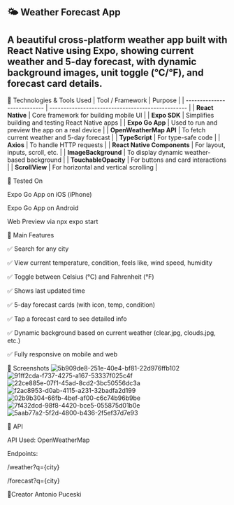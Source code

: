 ## 🌤️ Weather Forecast App
## A beautiful cross-platform weather app built with React Native using Expo, showing current weather and 5-day forecast, with dynamic background images, unit toggle (°C/°F), and forecast card details.

🚀 Technologies & Tools Used
| Tool / Framework            | Purpose                                           |
| --------------------------- | ------------------------------------------------- |
| **React Native**            | Core framework for building mobile UI             |
| **Expo SDK**                | Simplifies building and testing React Native apps |
| **Expo Go App**             | Used to run and preview the app on a real device  |
| **OpenWeatherMap API**      | To fetch current weather and 5-day forecast       |
| **TypeScript**              | For type-safe code                                |
| **Axios**                   | To handle HTTP requests                           |
| **React Native Components** | For layout, inputs, scroll, etc.                  |
| **ImageBackground**         | To display dynamic weather-based background       |
| **TouchableOpacity**        | For buttons and card interactions                 |
| **ScrollView**              | For horizontal and vertical scrolling             |


📱 Tested On

Expo Go App on iOS (iPhone)

Expo Go App on Android

Web Preview via npx expo start

🧩 Main Features

✅ Search for any city

✅ View current temperature, condition, feels like, wind speed, humidity

✅ Toggle between Celsius (°C) and Fahrenheit (°F)

✅ Shows last updated time

✅ 5-day forecast cards (with icon, temp, condition)

✅ Tap a forecast card to see detailed info

✅ Dynamic background based on current weather (clear.jpg, clouds.jpg, etc.)

✅ Fully responsive on mobile and web

📸 Screenshots
![5b909de8-251e-40e4-bf81-22d976ffb102](https://github.com/user-attachments/assets/2bb252f3-f4ca-4064-a14b-e5464fcbf918)
![91ff2cda-f737-4275-a167-53337f025c4f](https://github.com/user-attachments/assets/50159b3c-d75f-471b-b6f5-553a2a8f8fc5)
![22ce885e-07f1-45ad-8cd2-3bc50556dc3a](https://github.com/user-attachments/assets/e2a8b5d7-1ae4-4f81-8656-41ffd1c5676e)
![f2ac8953-d0ab-4115-a231-32badfa2d199](https://github.com/user-attachments/assets/0f2a0b10-07ff-4a8f-bec4-7e20b8e966ba)
![02b9b304-66fb-4bef-af00-c6c74b96b9be](https://github.com/user-attachments/assets/6001016a-1315-4426-8a89-2ab46aee521d)
![7f432dcd-98f8-4420-bce5-055875d01b0e](https://github.com/user-attachments/assets/0c1696e1-a947-4951-8bed-6ac01ac36dae)
![5aab77a2-5f2d-4800-b436-2f5ef37d7e93](https://github.com/user-attachments/assets/7f7a8909-73c0-4cc2-836e-ae147df2c4ef)



🔑 API

API Used: OpenWeatherMap

Endpoints:

/weather?q={city}

/forecast?q={city}

📣Creator
Antonio Puceski
